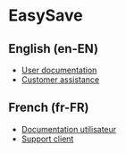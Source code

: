 # EasySave

## English (en-EN)
- [User documentation](https://github.com/agordienproject/EasySave/blob/main/ReadMe/EN-UserDocumentation.md)
- [Customer assistance](https://github.com/agordienproject/EasySave/blob/main/ReadMe/EN-CustomerAssistance.md)

## French (fr-FR)
- [Documentation utilisateur](https://github.com/agordienproject/EasySave/blob/main/ReadMe/FR-DocumentationUtilisateur.md)
- [Support client](https://github.com/agordienproject/EasySave/blob/main/ReadMe/FR-SupportClient.md)
